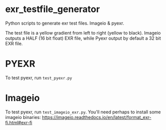 # exr_testfile_generator
Python scripts to generate exr test files. Imageio &amp; pyexr.

The test file is a yellow gradient from left to right (yellow to black).
Imageio outputs a HALF (16 bit float) EXR file, while Pyexr output by default a 32 bit EXR file.

# PYEXR
To test pyexr, run `test_pyexr.py`

# Imageio
To test pyexr, run `test_imageio_exr.py`.
You'll need perhaps to install some imageio binaries: <https://imageio.readthedocs.io/en/latest/format_exr-fi.html#exr-fi>